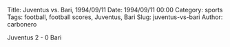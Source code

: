 Title: Juventus vs. Bari, 1994/09/11
Date: 1994/09/11 00:00
Category: sports
Tags: football, football scores, Juventus, Bari
Slug: juventus-vs-bari
Author: carbonero


Juventus 2 - 0 Bari
